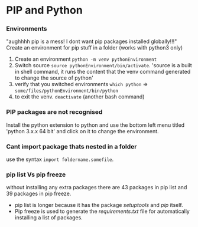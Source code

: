# PIP and Python

### Environments

"aughhhh pip is a mess! I dont want pip packages installed globally!!!"\
Create an environment for pip stuff in a folder (works with python3 only)

1. Create an environment ```python -m venv pythonEnvironment```
2. Switch source ```source pythonEnvironment/bin/activate```. 'source is a built in shell command, it runs the content that the venv command generated to change the source of python'
3. verify that you switched environments ```which python``` => ```some/files/pythonEnvironment/bin/python```
4. to exit the venv. ```deactivate``` (another bash command)

### PIP packages are not recognised

Install the python extension to python and use the bottom left menu titled 'python 3.x.x 64 bit' and click on it to change the environment.

### Cant import package thats nested in a folder

use the syntax ```import foldername.somefile```.

### pip list Vs pip freeze

without installing any extra packages there are 43 packages in pip list and 39 packages in pip freeze.

* pip list is longer because it has the package *setuptools* and *pip* itself.
* Pip freeze is used to generate the *requirements.txt* file for automatically installing a list of packages.
